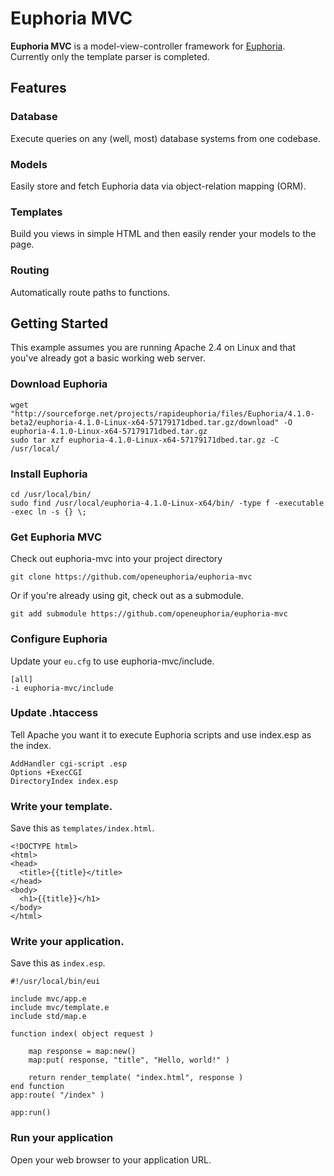 # Euphoria MVC

**Euphoria MVC** is a model-view-controller framework for [Euphoria](https://githubc.com/OpenEuphoria/Euphoria). Currently only the template parser is completed.

## Features

### Database

Execute queries on any (well, most) database systems from one codebase.

### Models

Easily store and fetch Euphoria data via object-relation mapping (ORM).

### Templates

Build you views in simple HTML and then easily render your models to the page.

### Routing

Automatically route paths to functions.

## Getting Started

This example assumes you are running Apache 2.4 on Linux and that you've already got a basic working web server.

### Download Euphoria

    wget "http://sourceforge.net/projects/rapideuphoria/files/Euphoria/4.1.0-beta2/euphoria-4.1.0-Linux-x64-57179171dbed.tar.gz/download" -O euphoria-4.1.0-Linux-x64-57179171dbed.tar.gz
    sudo tar xzf euphoria-4.1.0-Linux-x64-57179171dbed.tar.gz -C /usr/local/

### Install Euphoria

    cd /usr/local/bin/
    sudo find /usr/local/euphoria-4.1.0-Linux-x64/bin/ -type f -executable -exec ln -s {} \;

### Get Euphoria MVC

Check out euphoria-mvc into your project directory

    git clone https://github.com/openeuphoria/euphoria-mvc

Or if you're already using git, check out as a submodule.

    git add submodule https://github.com/openeuphoria/euphoria-mvc

### Configure Euphoria

Update your `eu.cfg` to use euphoria-mvc/include.

    [all]
    -i euphoria-mvc/include

### Update .htaccess

Tell Apache you want it to execute Euphoria scripts and use index.esp as the index.

    AddHandler cgi-script .esp
    Options +ExecCGI
    DirectoryIndex index.esp

### Write your template.

Save this as `templates/index.html`.

    <!DOCTYPE html>
    <html>
    <head>
      <title>{{title}</title>
    </head>
    <body>
      <h1>{{title}}</h1>
    </body>
    </html>

### Write your application.

Save this as `index.esp`.

    #!/usr/local/bin/eui

    include mvc/app.e
    include mvc/template.e
    include std/map.e

    function index( object request )

        map response = map:new()
        map:put( response, "title", "Hello, world!" )

        return render_template( "index.html", response )
    end function
    app:route( "/index" )

    app:run()

### Run your application

Open your web browser to your application URL.

